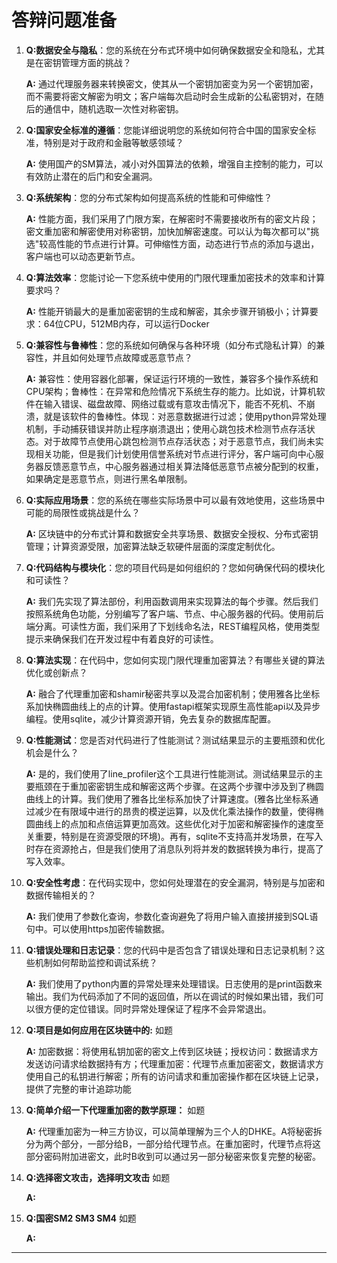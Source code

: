 # 答辩问题准备

1. **Q:数据安全与隐私**：您的系统在分布式环境中如何确保数据安全和隐私，尤其是在密钥管理方面的挑战？  

    **A:** 通过代理服务器来转换密文，使其从一个密钥加密变为另一个密钥加密，而不需要将密文解密为明文；客户端每次启动时会生成新的公私密钥对，在随后的通信中，随机选取一次性对称密钥。

2. **Q:国家安全标准的遵循**：您能详细说明您的系统如何符合中国的国家安全标准，特别是对于政府和金融等敏感领域？  

    **A:** 使用国产的SM算法，减小对外国算法的依赖，增强自主控制的能力，可以有效防止潜在的后门和安全漏洞。

3. **Q:系统架构**：您的分布式架构如何提高系统的性能和可伸缩性？  

    **A:** 性能方面，我们采用了门限方案，在解密时不需要接收所有的密文片段；密文重加密和解密使用对称密钥，加快加解密速度。可以认为每次都可以"挑选"较高性能的节点进行计算。可伸缩性方面，动态进行节点的添加与退出，客户端也可以动态更新节点。

4. **Q:算法效率**：您能讨论一下您系统中使用的门限代理重加密技术的效率和计算要求吗？  

    **A:** 性能开销最大的是重加密密钥的生成和解密，其余步骤开销极小；计算要求：64位CPU，512MB内存，可以运行Docker

5. **Q:兼容性与鲁棒性**：您的系统如何确保与各种环境（如分布式隐私计算）的兼容性，并且如何处理节点故障或恶意节点？  

    **A:** 兼容性：使用容器化部署，保证运行环境的一致性，兼容多个操作系统和CPU架构；鲁棒性：在异常和危险情况下系统生存的能力。比如说，计算机软件在输入错误、磁盘故障、网络过载或有意攻击情况下，能否不死机、不崩溃，就是该软件的鲁棒性。体现：对恶意数据进行过滤；使用python异常处理机制，手动捕获错误并防止程序崩溃退出；使用心跳包技术检测节点存活状态。对于故障节点使用心跳包检测节点存活状态；对于恶意节点，我们尚未实现相关功能，但是我们计划使用信誉系统对节点进行评分，客户端可向中心服务器反馈恶意节点，中心服务器通过相关算法降低恶意节点被分配到的权重，如果确定是恶意节点，则进行黑名单限制。

6. **Q:实际应用场景**：您的系统在哪些实际场景中可以最有效地使用，这些场景中可能的局限性或挑战是什么？  

    **A:** 区块链中的分布式计算和数据安全共享场景、数据安全授权、分布式密钥管理；计算资源受限，加密算法缺乏软硬件层面的深度定制优化。

7. **Q:代码结构与模块化**：您的项目代码是如何组织的？您如何确保代码的模块化和可读性？  

    **A:** 我们先实现了算法部份，利用函数调用来实现算法的每个步骤。然后我们按照系统角色功能，分别编写了客户端、节点、中心服务器的代码。使用前后端分离。可读性方面，我们采用了下划线命名法，REST编程风格，使用类型提示来确保我们在开发过程中有着良好的可读性。

8. **Q:算法实现**：在代码中，您如何实现门限代理重加密算法？有哪些关键的算法优化或创新点？  

    **A:** 融合了代理重加密和shamir秘密共享以及混合加密机制；使用雅各比坐标系加快椭圆曲线上的点的计算。使用fastapi框架实现原生高性能api以及异步编程。使用sqlite，减少计算资源开销，免去复杂的数据库配置。

9. **Q:性能测试**：您是否对代码进行了性能测试？测试结果显示的主要瓶颈和优化机会是什么？  

    **A:** 是的，我们使用了line_profiler这个工具进行性能测试。测试结果显示的主要瓶颈在于重加密密钥生成和解密这两个步骤。在这两个步骤中涉及到了椭圆曲线上的计算。我们使用了雅各比坐标系加快了计算速度。(雅各比坐标系通过减少在有限域中进行的昂贵的模逆运算，以及优化乘法操作的数量，使得椭圆曲线上的点加和点倍运算更加高效。这些优化对于加密和解密操作的速度至关重要，特别是在资源受限的环境)。再有，sqlite不支持高并发场景，在写入时存在资源抢占，但是我们使用了消息队列将并发的数据转换为串行，提高了写入效率。

10. **Q:安全性考虑**：在代码实现中，您如何处理潜在的安全漏洞，特别是与加密和数据传输相关的？  

    **A:**  我们使用了参数化查询，参数化查询避免了将用户输入直接拼接到SQL语句中。可以使用https加密传输数据。

11. **Q:错误处理和日志记录**：您的代码中是否包含了错误处理和日志记录机制？这些机制如何帮助监控和调试系统？  

    **A:** 我们使用了python内置的异常处理来处理错误。日志使用的是print函数来输出。我们为代码添加了不同的返回值，所以在调试的时候如果出错，我们可以很方便的定位错误。同时异常处理保证了程序不会异常退出。  

12. **Q:项目是如何应用在区块链中的:**  如题

    **A:** 加密数据：将使用私钥加密的密文上传到区块链；授权访问：数据请求方发送访问请求给数据持有方；代理重加密：代理节点重加密密文，数据请求方使用自己的私钥进行解密；所有的访问请求和重加密操作都在区块链上记录，提供了完整的审计追踪功能

13. **Q:简单介绍一下代理重加密的数学原理：**  如题

    **A:** 代理重加密为一种三方协议，可以简单理解为三个人的DHKE。A将秘密拆分为两个部分，一部分给B，一部分给代理节点。在重加密时，代理节点将这部分密码附加进密文，此时B收到可以通过另一部分秘密来恢复完整的秘密。

14. **Q:选择密文攻击，选择明文攻击**  如题

    **A:**

15. **Q:国密SM2 SM3 SM4**  如题

    **A:**  
----------------------------------------------------------------------
